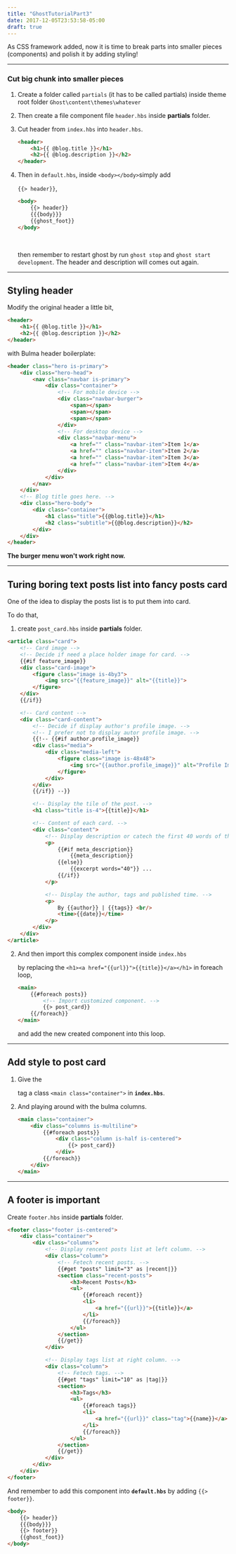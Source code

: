 ```yaml
---
title: "GhostTutorialPart3"
date: 2017-12-05T23:53:58-05:00
draft: true
---
```


As CSS framework added, now it is time to break parts into smaller pieces (components) and polish it by adding styling!

---

### Cut big chunk into smaller pieces

1. Create a folder called `partials` (it has to be called partials) inside theme root folder `Ghost\content\themes\whatever`

2. Then create a file component file `header.hbs` inside **partials** folder.

3. Cut header from `index.hbs` into `header.hbs`.

   ```html
   <header>
       <h1>{{ @blog.title }}</h1>
       <h2>{{ @blog.description }}</h2>
   </header>
   ```

4. Then in `default.hbs`, inside `<body></body>`simply add

   `{{> header}}`, 

   ```html
   <body>
       {{> header}}
       {{{body}}}
       {{ghost_foot}}
   </body>
   ```

   ​

   then remember to restart ghost by run `ghost stop` and `ghost start development`. The header and description will comes out again.

---

## Styling header

Modify the original header a little bit,

```html
<header>
    <h1>{{ @blog.title }}</h1>
    <h2>{{ @blog.description }}</h2>
</header>
```

with Bulma header boilerplate: 

```html
<header class="hero is-primary">
    <div class="hero-head">
        <nav class="navbar is-primary">
            <div class="container">
                <!-- For mobile device -->
                <div class="navbar-burger">
                    <span></span>
                    <span></span>
                    <span></span>
                </div>
                <!-- For desktop device -->
                <div class="navbar-menu">
                    <a href="" class="navbar-item">Item 1</a>
                    <a href="" class="navbar-item">Item 2</a>
                    <a href="" class="navbar-item">Item 3</a>
                    <a href="" class="navbar-item">Item 4</a>
                </div>
            </div>
        </nav>
    </div>
    <!-- Blog title goes here. -->
    <div class="hero-body">
        <div class="container">
            <h1 class="title">{{@blog.title}}</h1>
            <h2 class="subtitle">{{@blog.description}}</h2>
        </div>
    </div>
</header>
```

**The burger menu won't work right now.**

---

## Turing boring text posts list into fancy posts card

One of the idea to display the posts list is to put them into card.

To do that, 

1. create `post_card.hbs` inside **partials** folder.

```html
<article class="card">
    <!-- Card image -->
    <!-- Decide if need a place holder image for card. -->
    {{#if feature_image}}
    <div class="card-image">
        <figure class="image is-4by3">
            <img src="{{feature_image}}" alt="{{title}}">
        </figure>
    </div>
    {{/if}}

    <!-- Card content -->
    <div class="card-content">
        <!-- Decide if display author's profile image. -->
        <!-- I prefer not to display autor profile image. -->
        {{!-- {{#if author.profile_image}}
        <div class="media">
            <div class="media-left">
                <figure class="image is-48x48">
                    <img src="{{author.profile_image}}" alt="Profile Image">
                </figure>
            </div>
        </div>
        {{/if}} --}}

        <!-- Display the tile of the post. -->
        <h1 class="title is-4">{{title}}</h1>

        <!-- Content of each card. -->
        <div class="content">
            <!-- Display description or catech the first 40 words of the post. -->
            <p>
                {{#if meta_description}}
                    {{meta_description}}
                {{else}}
                    {{excerpt words="40"}} ...
                {{/if}}
            </p>

            <!-- Display the author, tags and published time. -->
            <p>
                By {{author}} | {{tags}} <br/>
                <time>{{date}}</time>
            </p>
        </div>
    </div>
</article>
```

2. And then import this complex component inside `index.hbs`

   by replacing the `<h1><a href="{{url}}">{{title}}</a></h1>` in foreach loop,

   ```html
   <main>
       {{#foreach posts}}
           <!-- Import customized component. -->
           {{> post_card}}
       {{/foreach}}
   </main>
   ```

   and add the new created component into this loop.

---

## Add style to post card

1. Give the <main> tag a class `<main class="container">` in **`index.hbs`**.

2. And playing around with the bulma columns.

   ```html
   <main class="container">
       <div class="columns is-multiline">
           {{#foreach posts}}
               <div class="column is-half is-centered">
                   {{> post_card}}
               </div>    
           {{/foreach}}
       </div>
   </main>
   ```

---
## A footer is important

Create `footer.hbs` inside **partials** folder.

```html
<footer class="footer is-centered">
    <div class="container">
        <div class="columns">
            <!-- Display rencent posts list at left column. -->
            <div class="column">
                <!-- Fetech recent posts. -->
                {{#get "posts" limit="3" as |recent|}}
                <section class="recent-posts">
                    <h3>Recent Posts</h3>
                    <ul>
                        {{#foreach recent}}
                        <li>
                            <a href="{{url}}">{{title}}</a>
                        </li>
                        {{/foreach}}
                    </ul>
                </section>
                {{/get}}
            </div>

            <!-- Display tags list at right column. -->
            <div class="column">
                <!-- Fetech tags. -->
                {{#get "tags" limit="10" as |tag|}}
                <section>
                    <h3>Tags</h3>
                    <ul>
                        {{#foreach tags}}
                        <li>
                            <a href="{{url}}" class="tag">{{name}}</a>
                        </li>
                        {{/foreach}}
                    </ul>
                </section>
                {{/get}}
            </div>
        </div>
    </div>
</footer>
```

And remember to add this component into **`default.hbs`** by adding `{{> footer}}`.

```html
<body>
    {{> header}}
    {{{body}}}
    {{> footer}}
    {{ghost_foot}}
</body>
```

